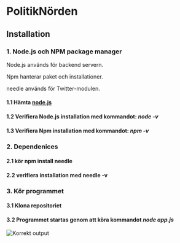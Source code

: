 # PolitikNörden

## Installation

### **1. Node.js och NPM package manager**
Node.js används för backend servern.

Npm hanterar paket och installationer.

needle används för Twitter-modulen.

   #### 1.1 Hämta [node.js](https://nodejs.org/en/download/ "node.js")
   #### 1.2 Verifiera Node.js installation med kommandot: *node -v*
   #### 1.3 Verifiera Npm installation med  kommandot: *npm -v*

### **2. Dependenices**

 #### 2.1 kör npm install needle
 
 #### 2.2 verifiera installation med **needle -v**
   
### 3. Kör programmet

#### 3.1 Klona repositoriet

#### 3.2 Programmet startas genom att köra kommandot  *node app.js*

![Korrekt output](https://i.imgur.com/W9hQQh7.png)
